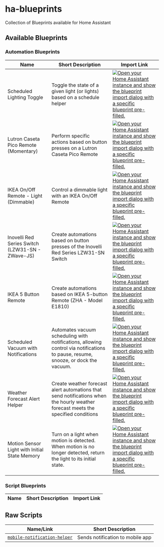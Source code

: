# ha-blueprints

Collection of Blueprints available for Home Assistant

## Available Blueprints

### Automation Blueprints

| Name                                             | Short Description                                                                                                                 | Import Link                                                                                                                                                                                                                                                                                                                                                                     |
| ------------------------------------------------ | --------------------------------------------------------------------------------------------------------------------------------- | ------------------------------------------------------------------------------------------------------------------------------------------------------------------------------------------------------------------------------------------------------------------------------------------------------------------------------------------------------------------------------- |
| Scheduled Lighting Toggle                        | Toggle the state of a given light (or lights) based on a schedule helper                                                          | [![Open your Home Assistant instance and show the blueprint import dialog with a specific blueprint pre-filled.](https://my.home-assistant.io/badges/blueprint_import.svg)](https://my.home-assistant.io/redirect/blueprint_import/?blueprint_url=https%3A%2F%2Fgithub.com%2Ftravipross%2Fha-blueprints%2Fblob%2Fmain%2Fautomations%2Fscheduled-light.yaml)                     |
| Lutron Caseta Pico Remote (Momentary)            | Perform specific actions based on button presses on a Lutron Caseta Pico Remote                                                   | [![Open your Home Assistant instance and show the blueprint import dialog with a specific blueprint pre-filled.](https://my.home-assistant.io/badges/blueprint_import.svg)](https://my.home-assistant.io/redirect/blueprint_import/?blueprint_url=https%3A%2F%2Fgithub.com%2Ftravipross%2Fha-blueprints%2Fblob%2Fmain%2Fautomations%2Fpico-remote.yaml)                         |
| IKEA On/Off Remote - Light (Dimmable)            | Control a dimmable light with an IKEA On/Off Remote                                                                               | [![Open your Home Assistant instance and show the blueprint import dialog with a specific blueprint pre-filled.](https://my.home-assistant.io/badges/blueprint_import.svg)](https://my.home-assistant.io/redirect/blueprint_import/?blueprint_url=https%3A%2F%2Fgithub.com%2Ftravipross%2Fha-blueprints%2Fblob%2Fmain%2Fautomations%2Fikea-on-off-remote.yaml)                  |
| Inovelli Red Series Switch (LZW31-SN - ZWave-JS) | Create automations based on button presses of the Inovelli Red Series LZW31-SN Switch                                             | [![Open your Home Assistant instance and show the blueprint import dialog with a specific blueprint pre-filled.](https://my.home-assistant.io/badges/blueprint_import.svg)](https://my.home-assistant.io/redirect/blueprint_import/?blueprint_url=https%3A%2F%2Fgithub.com%2Ftravipross%2Fha-blueprints%2Fblob%2Fmain%2Fautomations%2Finovelli-red.yaml)                        |
| IKEA 5 Button Remote                             | Create automations based on IKEA 5-button Remote (ZHA - Model E1810)                                                              | [![Open your Home Assistant instance and show the blueprint import dialog with a specific blueprint pre-filled.](https://my.home-assistant.io/badges/blueprint_import.svg)](https://my.home-assistant.io/redirect/blueprint_import/?blueprint_url=https%3A%2F%2Fgithub.com%2Ftravipross%2Fha-blueprints%2Fblob%2Fmain%2Fautomations%2Fikea-5-button-remote.yaml)                |
| Scheduled Vacuum with Notifications              | Automates vacuum scheduling with notifications, allowing control via notifications to pause, resume, snooze, or dock the vacuum.  | [![Open your Home Assistant instance and show the blueprint import dialog with a specific blueprint pre-filled.](https://my.home-assistant.io/badges/blueprint_import.svg)](https://my.home-assistant.io/redirect/blueprint_import/?blueprint_url=https%3A%2F%2Fgithub.com%2Ftravipross%2Fha-blueprints%2Fblob%2Fmain%2Fautomations%2Fscheduled-vacuum-with-notifications.yaml) |
| Weather Forecast Alert Helper                    | Create weather forecast alert automations that send notifications when the hourly weather forecast meets the specified conditions | [![Open your Home Assistant instance and show the blueprint import dialog with a specific blueprint pre-filled.](https://my.home-assistant.io/badges/blueprint_import.svg)](https://my.home-assistant.io/redirect/blueprint_import/?blueprint_url=https%3A%2F%2Fgithub.com%2Ftravipross%2Fha-blueprints%2Fblob%2Fmain%2Fautomations%2Fweather-notifier.yaml)                    |
| Motion Sensor Light with Initial State Memory    | Turn on a light when motion is detected. When motion is no longer detected, return the light to its initial state.                | [![Open your Home Assistant instance and show the blueprint import dialog with a specific blueprint pre-filled.](https://my.home-assistant.io/badges/blueprint_import.svg)](https://my.home-assistant.io/redirect/blueprint_import/?blueprint_url=https%3A%2F%2Fgithub.com%2Ftravipross%2Fha-blueprints%2Fblob%2Fmain%2Fautomations%2Fmotion-sensor-light-initial-state.yaml)   |

### Script Blueprints

| Name | Short Description | Import Link |
| ---- | ----------------- | ----------- |

## Raw Scripts

| Name/Link                                                                     | Short Description                |
| ----------------------------------------------------------------------------- | -------------------------------- |
| [`mobile-notification-helper`](./raw-scripts/mobile-notification-helper.yaml) | Sends notification to mobile app |
